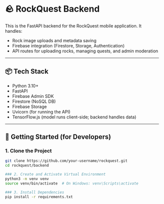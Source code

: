 # 🪨 RockQuest Backend

This is the FastAPI backend for the RockQuest mobile application. It handles:
- Rock image uploads and metadata saving
- Firebase integration (Firestore, Storage, Authentication)
- API routes for uploading rocks, managing quests, and admin moderation

---

## 📦 Tech Stack

- Python 3.10+
- FastAPI
- Firebase Admin SDK
- Firestore (NoSQL DB)
- Firebase Storage
- Uvicorn (for running the API)
- TensorFlow.js (model runs client-side; backend handles data)

---

## 🚀 Getting Started (for Developers)

### 1. Clone the Project

```bash
git clone https://github.com/your-username/rockquest.git
cd rockquest/backend

### 2. Create and Activate Virtual Environment
python3 -m venv venv
source venv/bin/activate  # On Windows: venv\Scripts\activate

### 3. Install Dependencies
pip install -r requirements.txt


